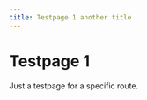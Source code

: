 ```yaml
---
title: Testpage 1 another title
---
```

Testpage 1
==========================================

Just a testpage for a specific route.
